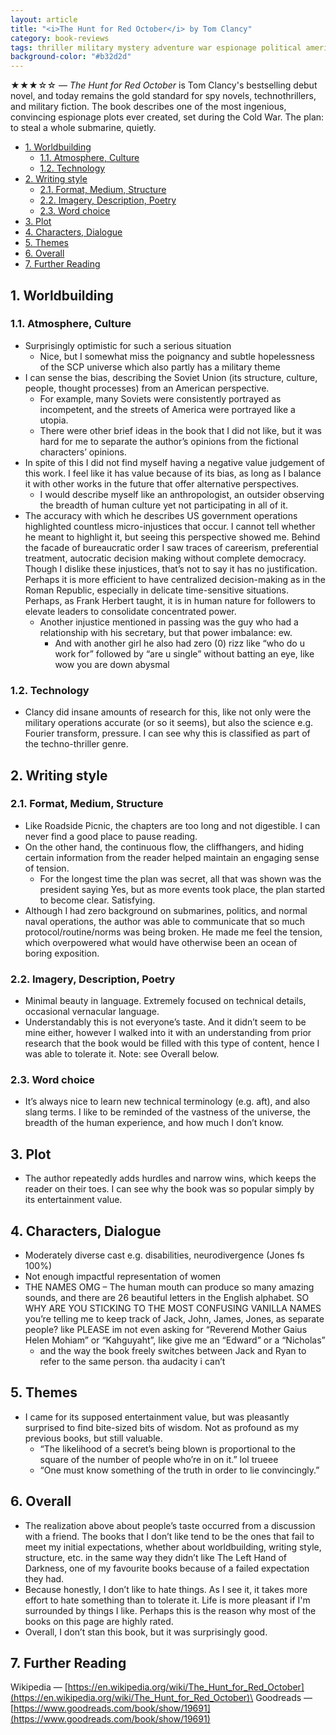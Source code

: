 ```yaml
---
layout: article
title: "<i>The Hunt for Red October</i> by Tom Clancy"
category: book-reviews
tags: thriller military mystery adventure war espionage political american multiperspective historical
background-color: "#b32d2d"
---
```

★★★☆☆ — *The Hunt for Red October* is Tom Clancy's bestselling debut novel, and today remains the gold standard for spy novels, technothrillers, and military fiction. The book describes one of the most ingenious, convincing espionage plots ever created, set during the Cold War. The plan: to steal a whole submarine, quietly.

<!--split-->

- [1. Worldbuilding](#1-worldbuilding)
  - [1.1. Atmosphere, Culture](#11-atmosphere-culture)
  - [1.2. Technology](#12-technology)
- [2. Writing style](#2-writing-style)
  - [2.1. Format, Medium, Structure](#21-format-medium-structure)
  - [2.2. Imagery, Description, Poetry](#22-imagery-description-poetry)
  - [2.3. Word choice](#23-word-choice)
- [3. Plot](#3-plot)
- [4. Characters, Dialogue](#4-characters-dialogue)
- [5. Themes](#5-themes)
- [6. Overall](#6-overall)
- [7. Further Reading](#7-further-reading)

<!--split-->

## 1. Worldbuilding

### 1.1. Atmosphere, Culture
* Surprisingly optimistic for such a serious situation
  * Nice, but I somewhat miss the poignancy and subtle hopelessness of the SCP universe which also partly has a military theme
* I can sense the bias, describing the Soviet Union (its structure, culture, people, thought processes) from an American perspective.
  * For example, many Soviets were consistently portrayed as incompetent, and the streets of America were portrayed like a utopia.
  * There were other brief ideas in the book that I did not like, but it was hard for me to separate the author’s opinions from the fictional characters’ opinions.
* In spite of this I did not find myself having a negative value judgement of this work. I feel like it has value because of its bias, as long as I balance it with other works in the future that offer alternative perspectives.
  * I would describe myself like an anthropologist, an outsider observing the breadth of human culture yet not participating in all of it.
* The accuracy with which he describes US government operations highlighted countless micro-injustices that occur. I cannot tell whether he meant to highlight it, but seeing this perspective showed me. Behind the facade of bureaucratic order I saw traces of careerism, preferential treatment, autocratic decision making without complete democracy. Though I dislike these injustices, that’s not to say it has no justification. Perhaps it is more efficient to have centralized decision-making as in the Roman Republic, especially in delicate time-sensitive situations. Perhaps, as Frank Herbert taught, it is in human nature for followers to elevate leaders to consolidate concentrated power.
  * Another injustice mentioned in passing was the guy who had a relationship with his secretary, but that power imbalance: ew.
    * And with another girl he also had zero (0) rizz like “who do u work for” followed by “are u single” without batting an eye, like wow you are down abysmal

### 1.2. Technology
* Clancy did insane amounts of research for this, like not only were the military operations accurate (or so it seems), but also the science e.g. Fourier transform, pressure. I can see why this is classified as part of the techno-thriller genre.

## 2. Writing style

### 2.1. Format, Medium, Structure
* Like Roadside Picnic, the chapters are too long and not digestible. I can never find a good place to pause reading.
* On the other hand, the continuous flow, the cliffhangers, and hiding certain information from the reader helped maintain an engaging sense of tension.
  * For the longest time the plan was secret, all that was shown was the president saying Yes, but as more events took place, the plan started to become clear. Satisfying.
* Although I had zero background on submarines, politics, and normal naval operations, the author was able to communicate that so much protocol/routine/norms was being broken. He made me feel the tension, which overpowered what would have otherwise been an ocean of boring exposition.

### 2.2. Imagery, Description, Poetry
* Minimal beauty in language. Extremely focused on technical details, occasional vernacular language.
* Understandably this is not everyone’s taste. And it didn’t seem to be mine either, however I walked into it with an understanding from prior research that the book would be filled with this type of content, hence I was able to tolerate it. Note: see Overall below.

### 2.3. Word choice
* It’s always nice to learn new technical terminology (e.g. aft), and also slang terms. I like to be reminded of the vastness of the universe, the breadth of the human experience, and how much I don’t know.

## 3. Plot
* The author repeatedly adds hurdles and narrow wins, which keeps the reader on their toes. I can see why the book was so popular simply by its entertainment value.

## 4. Characters, Dialogue
* Moderately diverse cast e.g. disabilities, neurodivergence (Jones fs 100%)
* Not enough impactful representation of women
* THE NAMES OMG – The human mouth can produce so many amazing sounds, and there are 26 beautiful letters in the English alphabet. SO WHY ARE YOU STICKING TO THE MOST CONFUSING VANILLA NAMES you’re telling me to keep track of Jack, John, James, Jones, as separate people? like PLEASE im not even asking for “Reverend Mother Gaius Helen Mohiam” or “Kahguyaht”, like give me an “Edward” or a “Nicholas”
  * and the way the book freely switches between Jack and Ryan to refer to the same person. tha audacity i can’t

## 5. Themes
* I came for its supposed entertainment value, but was pleasantly surprised to find bite-sized bits of wisdom. Not as profound as my previous books, but still valuable.
  * “The likelihood of a secret’s being blown is proportional to the square of the number of people who’re in on it.” lol trueee
  * “One must know something of the truth in order to lie convincingly.”

## 6. Overall
* The realization above about people’s taste occurred from a discussion with a friend. The books that I don’t like tend to be the ones that fail to meet my initial expectations, whether about worldbuilding, writing style, structure, etc. in the same way they didn’t like The Left Hand of Darkness, one of my favourite books because of a failed expectation they had.
* Because honestly, I don’t like to hate things. As I see it, it takes more effort to hate something than to tolerate it. Life is more pleasant if I'm surrounded by things I like. Perhaps this is the reason why most of the books on this page are highly rated.
* Overall, I don’t stan this book, but it was surprisingly good.

## 7. Further Reading
Wikipedia — [https://en.wikipedia.org/wiki/The_Hunt_for_Red_October](https://en.wikipedia.org/wiki/The_Hunt_for_Red_October)\
Goodreads — [https://www.goodreads.com/book/show/19691](https://www.goodreads.com/book/show/19691)
